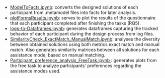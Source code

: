 * [ModelToFacts.ipynb](https://github.com/meriembenchaaben/FewShotLearningEfficiency-replication-package/blob/main/scripts/ModelToFacts.ipynb): converts the designed solutions of each participant from .metamodel files into facts for later analysis.
* [plotFormsResults.ipynb](https://github.com/meriembenchaaben/FewShotLearningEfficiency-replication-package/blob/main/scripts/plotFormsResults.ipynb): serves to plot  the results of the questionnaire that each participant completed after finishing the tasks (RQ5).
* [logs-to-Dataframes.ipynb](https://github.com/meriembenchaaben/FewShotLearningEfficiency-replication-package/blob/main/scripts/logs_to_Dataframes.ipynb): generates dataframes capturing the tracked behavior of each participant during the design process from log files.
* [SimilarityCheck_ExactMatch_ManualMatch.ipynb](https://github.com/meriembenchaaben/UtilityOfDomainModelCompletion-replicationPackage/blob/main/scripts/SimilarityCheck_ExactMatch_ManualMatch.ipynb): analyses the diversity between obtained solutions using both metrics exact match and manual match. Also generates similarity matrices between all solutions for each assistance mode, based on manual matching.
* [Participant_preference_analysis_FreeTask.ipynb
](https://github.com/meriembenchaaben/FewShotLearningEfficiency-replication-package/blob/main/scripts/Participant_preference_analysis_FreeTask.ipynb): generates plots from the free task to analyze participants' preferences regarding the assistance modes used.
